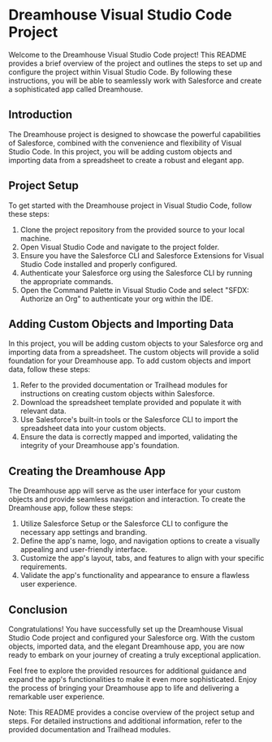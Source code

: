# Dreamhouse Visual Studio Code Project

Welcome to the Dreamhouse Visual Studio Code project! This README provides a brief overview of the project and outlines the steps to set up and configure the project within Visual Studio Code. By following these instructions, you will be able to seamlessly work with Salesforce and create a sophisticated app called Dreamhouse.

## Introduction

The Dreamhouse project is designed to showcase the powerful capabilities of Salesforce, combined with the convenience and flexibility of Visual Studio Code. In this project, you will be adding custom objects and importing data from a spreadsheet to create a robust and elegant app.

## Project Setup

To get started with the Dreamhouse project in Visual Studio Code, follow these steps:

1. Clone the project repository from the provided source to your local machine.
2. Open Visual Studio Code and navigate to the project folder.
3. Ensure you have the Salesforce CLI and Salesforce Extensions for Visual Studio Code installed and properly configured.
4. Authenticate your Salesforce org using the Salesforce CLI by running the appropriate commands.
5. Open the Command Palette in Visual Studio Code and select "SFDX: Authorize an Org" to authenticate your org within the IDE.

## Adding Custom Objects and Importing Data

In this project, you will be adding custom objects to your Salesforce org and importing data from a spreadsheet. The custom objects will provide a solid foundation for your Dreamhouse app. To add custom objects and import data, follow these steps:

1. Refer to the provided documentation or Trailhead modules for instructions on creating custom objects within Salesforce.
2. Download the spreadsheet template provided and populate it with relevant data.
3. Use Salesforce's built-in tools or the Salesforce CLI to import the spreadsheet data into your custom objects.
4. Ensure the data is correctly mapped and imported, validating the integrity of your Dreamhouse app's foundation.

## Creating the Dreamhouse App

The Dreamhouse app will serve as the user interface for your custom objects and provide seamless navigation and interaction. To create the Dreamhouse app, follow these steps:

1. Utilize Salesforce Setup or the Salesforce CLI to configure the necessary app settings and branding.
2. Define the app's name, logo, and navigation options to create a visually appealing and user-friendly interface.
3. Customize the app's layout, tabs, and features to align with your specific requirements.
4. Validate the app's functionality and appearance to ensure a flawless user experience.

## Conclusion

Congratulations! You have successfully set up the Dreamhouse Visual Studio Code project and configured your Salesforce org. With the custom objects, imported data, and the elegant Dreamhouse app, you are now ready to embark on your journey of creating a truly exceptional application.

Feel free to explore the provided resources for additional guidance and expand the app's functionalities to make it even more sophisticated. Enjoy the process of bringing your Dreamhouse app to life and delivering a remarkable user experience.

Note: This README provides a concise overview of the project setup and steps. For detailed instructions and additional information, refer to the provided documentation and Trailhead modules.
